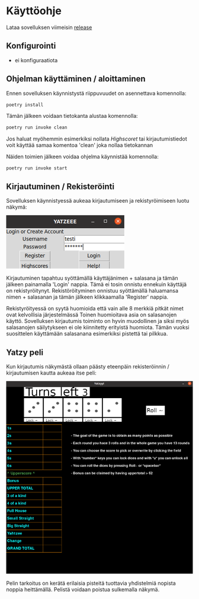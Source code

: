 # Käyttöohje

Lataa sovelluksen viimeisin [release](https://github.com/JuusoSaavalainen/yatzy_game/releases)

## Konfigurointi

- ei konfiguraatiota

## Ohjelman käyttäminen / aloittaminen

Ennen sovelluksen käynnistystä riippuvuudet on asennettava komennolla:

```bash
poetry install
```

Tämän jälkeen voidaan tietokanta alustaa komennolla:

```bash
poetry run invoke clean
```

Jos haluat myöhemmin esimerkiksi nollata *Highscoret* tai kirjautumistiedot
voit käyttää samaa komentoa 'clean' joka nollaa tietokannan

Näiden toimien jälkeen voidaa ohjelma käynnistää komennolla:

```
poetry run invoke start
```


## Kirjautuminen / Rekisteröinti

Sovelluksen käynnistyessä aukeaa kirjautumiseen ja rekistyröimiseen luotu näkymä:

![](https://github.com/JuusoSaavalainen/yatzy_game/blob/main/dokumentaatio/kuvat/Screenshot%20from%202022-05-15%2016-04-02.png)

Kirjautuminen tapahtuu syöttämällä käyttäjänimen + salasana ja tämän jälkeen painamalla 'Login' nappia.
Tämä ei tosin onnistu ennekuin käyttäjä on rekistyröitynyt. Rekistöröityminen onnistuu syöttämällä
haluamansa nimen + salasanan ja tämän jälkeen klikkaamalla 'Register' nappia.

Rekistyröityessä on syytä huomioida että vain alle 8 merkkiä pitkät nimet ovat kelvollisia järjestelmässä
Toinen huomioitava asia on salasanojen käyttö. Sovelluksen kirjautumis toiminto on hyvin muodollinen ja 
siksi myös salasanojen säilytykseen ei ole kiinnitetty erityistä huomiota. Tämän vuoksi suosittelen käyttämään
salasanana esimerkiksi pistettä tai pilkkua.

## Yatzy peli

Kun kirjautumis näkymästä ollaan päästy eteenpäin rekisteröinnin / kirjautumisen kautta aukeaa itse peli:

![](https://github.com/JuusoSaavalainen/yatzy_game/blob/main/dokumentaatio/kuvat/Screenshot%20from%202022-05-15%2016-04-59.png)

Pelin tarkoitus on kerätä erilaisia pisteitä tuottavia yhdistelmiä nopista noppia heittämällä. 
Pelistä voidaan poistua sulkemalla näkymä. 

